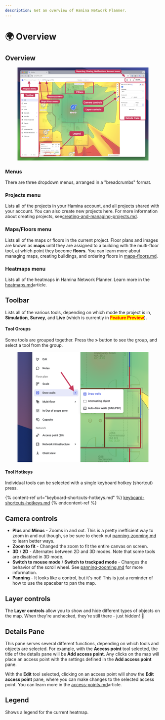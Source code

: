 ```yaml
---
description: Get an overview of Hamina Network Planner.
---
```


# 🌍 Overview

## Overview

<figure><img src="../../.gitbook/assets/hamina-overview.png" alt=""><figcaption></figcaption></figure>

### Menus

There are three dropdown menus, arranged in a "breadcrumbs" format.

### Projects menu

Lists all of the projects in your Hamina account, and all projects shared with your account. You can also create new projects here. For more information about creating projects, see[creating-and-managing-projects.md](../creating-and-managing-projects.md "mention").

### Maps/Floors menu

Lists all of the maps or floors in the current project. Floor plans and images are known as **maps** until they are assigned to a building with the multi-floor tool, at which point they become **floors**. You can learn more about managing maps, creating buildings, and ordering floors in [maps-floors.md](../maps-floors.md "mention").

### Heatmaps menu

Lists all of the heatmaps in Hamina Network Planner. Learn more in the [heatmaps.md](../heatmaps.md "mention")article.

## Toolbar

Lists all of the various tools, depending on which mode the project is in, **Simulation**, **Survey**, and **Live** (which is currently in <mark style="color:red;">**Feature Preview**</mark>).

#### Tool Groups

Some tools are grouped together. Press the **>** button to see the group, and select a tool from the group.

<div align="left">

<figure><img src="../../.gitbook/assets/expose-tool-group.png" alt="" width="563"><figcaption></figcaption></figure>

</div>



#### Tool Hotkeys

Individual tools can be selected with a single keyboard hotkey (shortcut) press.&#x20;

{% content-ref url="keyboard-shortcuts-hotkeys.md" %}
[keyboard-shortcuts-hotkeys.md](keyboard-shortcuts-hotkeys.md)
{% endcontent-ref %}



## Camera controls

* **Plus** and **Minus** - Zooms in and out. This is a pretty inefficient way to zoom in and out though, so be sure to check out [panning-zooming.md](../panning-zooming.md "mention") to learn better ways.
* **Zoom to fit** - Changed the zoom to fit the entire canvas on screen.
* **3D** / **2D** - Alternates between 2D and 3D modes. Note that some tools are disabled in 3D mode.
* **Switch to mouse mode** / **Switch to trackpad mode** - Changes the behavior of the scroll wheel. See [panning-zooming.md](../panning-zooming.md "mention") for more information.
* **Panning** - It looks like a control, but it's not! This is just a reminder of how to use the spacebar to pan the map.

## Layer controls

The **Layer controls** allow you to show and hide different types of objects on the map. When they're unchecked, they're still there - just hidden! 🤫

## Details Pane

This pane serves several different functions, depending on which tools and objects are selected. For example, with the **Access point** tool selected, the title of the details pane will be **Add access point**. Any clicks on the map will place an access point with the settings defined in the **Add access point** pane.

With the **Edit** tool selected, clicking on an access point will show the **Edit access point** pane, where you can make changes to the selected access point. You can learn more in the [access-points.md](../../design/access-points.md "mention")article.

## Legend

Shows a legend for the current heatmap.

